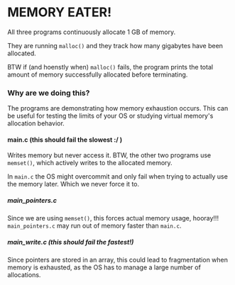 # MEMORY EATER!

All three programs continuously allocate 1 GB of memory.

They are running `malloc()` and they track how many gigabytes have been allocated. 

BTW if (and hoenstly when) `malloc()` fails, the program prints the total amount of memory successfully allocated before terminating. 


### Why are we doing this?

The programs are demonstrating how memory exhaustion occurs. This can be useful for testing the limits of your OS or studying virtual memory's allocation behavior.

#### main.c (this should fail the slowest :/ )
Writes memory but never access it. BTW, the other two programs use `memset()`, which actively writes to the allocated memory.

In `main.c` the OS might overcommit and only fail when trying to actually use the memory later. Which we never force it to.

##### main_pointers.c
Since we are using `memset()`, this forces actual memory usage, hooray!!! 
`main_pointers.c` may run out of memory faster than `main.c`. 

##### main_write.c (this should fail the fastest!)
Since pointers are stored in an array, this could lead to fragmentation when memory is exhausted, as the OS has to manage a large number of allocations.
